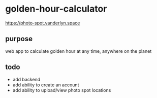 # golden-hour-calculator
https://photo-spot.vanderlyn.space
## purpose
web app to calculate golden hour at any time, anywhere on the planet

## todo
* add backend
* add ability to create an account
* add ability to upload/view photo spot locations
